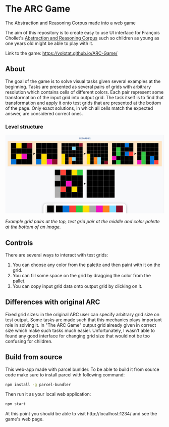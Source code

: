 # The ARC Game
The Abstraction and Reasoning Corpus made into a web game

The aim of this repository is to create easy to use UI interface for François Chollet's [Abstraction and Reasoning Corpus](https://github.com/fchollet/ARC) such so children as young as one years old might be able to play with it.

Link to the game: https://volotat.github.io/ARC-Game/

## About

The goal of the game is to solve visual tasks given several examples at the beginning. Tasks are presented as several pairs of grids with arbitrary resolution which contains cells of different colors. Each pair represent some transformation of the input grid into output grid. The task itself is to find that transformation and apply it onto test grids that are presented at the bottom of the page. Only exact solutions, in which all cells match the expected answer, are considered correct ones.
 
### Level structure

![level example](/images/level_example.jpg "This is a Title") 

*Example grid pairs at the top, test grid pair at the middle and color palette at the bottom of an image.*

## Controls

There are several ways to interact with test grids:

<!--1. You can change color of any cell by clicking on it.-->
1. You can choose any color from the palette and then paint with it on the grid.
2. You can fill some space on the grid by dragging the color from the pallet.
3. You can copy input grid data onto output grid by clicking on it.

## Differences with original ARC

Fixed grid sizes: in the original ARC user can specify arbitrary grid size on test output. Some tasks are made such that this mechanics plays important role in solving it. In "The ARC Game" output grid already given in correct size which make such tasks much easier. Unfortunately, I wasn't able to found any good interface for changing grid size that would not be too confusing for children.

## Build from source 

This web-app made with parcel bunlder. To be able to build it from source code make sure to install parcel with following command:

```bash
npm install -g parcel-bundler
```

Then run it as your local web application:

```bash
npm start
```

At this point you should be able to visit http://localhost:1234/ and see the game's web page.
